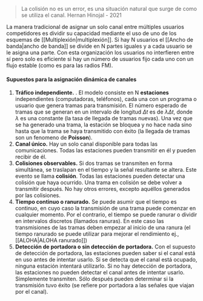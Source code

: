 > La colisión no es un error, es una situación natural que surge de como se utiliza el canal. Hernan Hinojal - 2021

La manera tradicional de asignar un solo canal entre múltiples usuarios competidores es dividir su capacidad mediante el uso de uno de los esquemas de [[Multiplexión|multiplexión]]. Si hay N usuarios el [[Ancho de banda|ancho de banda]] se divide en N partes iguales y a cada usuario se le asigna una parte. Con esta organización los usuarios no interfieren entre sí pero solo es eficiente si hay un número de usuarios fijo cada uno con un flujo estable (como es para las radios FM).

#### Supuestos para la asignación dinámica de canales
1. **Tráfico independiente.** . El modelo consiste en N **estaciones** independientes (computadoras, teléfonos), cada una con un programa o usuario que genera tramas para transmisión. El número esperado de tramas que se generan en un intervalo de longitud $\Delta t$ es de $\lambda\Delta t$, donde $\lambda$ es una constante (la tasa de llegada de tramas nuevas). Una vez que se ha generado una trama, la estación se bloquea y no hace nada sino hasta que la trama se haya transmitido con éxito (la llegada de tramas son un fenomeno de **Poisson**).
2. **Canal único.** Hay un solo canal disponible para todas las comunicaciones. Todas las estaciones pueden transmitir en él y pueden recibir de él.
3. **Colisiones observables.** Si dos tramas se transmiten en forma simultánea, se traslapan en el tiempo y la señal resultante se altera. Este evento se llama **colisión**. Todas las estaciones pueden detectar una colisión que haya ocurrido. Una trama en colisión se debe volver a transmitir después. No hay otros errores, excepto aquéllos generados por las colisiones.
4. **Tiempo continuo o ranurado.** Se puede asumir que el tiempo es continuo, en cuyo caso la transmisión de una trama puede comenzar en cualquier momento. Por el contrario, el tiempo se puede ranurar o dividir en intervalos discretos (llamados ranuras). En este caso las transmisiones de las tramas deben empezar al inicio de una ranura (el tiempo ranurado se puede utilizar para mejorar el rendimiento ej., [[ALOHA|ALOHA ranurado]])
5. **Detección de portadora o sin detección de portadora.** Con el supuesto de detección de portadora, las estaciones pueden saber si el canal está en uso antes de intentar usarlo. Si se detecta que el canal está ocupado, ninguna estación intentará utilizarlo. Si no hay detección de portadora, las estaciones no pueden detectar el canal antes de intentar usarlo. Simplemente transmiten. Sólo después pueden determinar si la transmisión tuvo éxito (se refiere por portadora a las señales que viajan por el canal).


